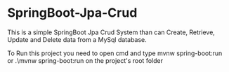 # SpringBoot-Jpa-Crud

This is a simple SpringBoot Jpa Crud System than can Create, Retrieve, Update and Delete data from a MySql database.

To Run this project you need to open cmd and type mvnw spring-boot:run or .\mvnw spring-boot:run on the project's root folder
